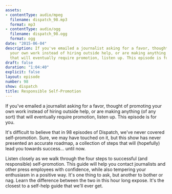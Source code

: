 ```yaml
---
assets:
- contentType: audio/mpeg
  filename: dispatch_98.mp3
  format: mp3
- contentType: audio/ogg
  filename: dispatch_98.ogg
  format: ogg
date: "2015-06-04"
description: If you've emailed a journalist asking for a favor, thought of promoting
  your own work instead of hiring outside help, or are making anything (of any sort)
  that will eventually require promotion, listen up. This episode is for you.
draft: false
duration: "1:04:40"
explicit: false
layout: episode
number: 98
show: dispatch
title: Responsible Self-Promotion
---
```

If you've emailed a journalist asking for a favor, thought of promoting your own work instead of hiring outside help, or are making anything (of any sort) that will eventually require promotion, listen up. This episode is for you.

It's difficult to believe that in 98 episodes of Dispatch, we've never covered self-promotion. Sure, we may have touched on it, but this show has never presented an accurate roadmap, a collection of steps that will (hopefully) lead you towards success... until now.

Listen closely as we walk through the four steps to successful (and responsible) self-promotion. This guide will help you contact journalists and other press employees with confidence, while also tempering your enthusiasm in a positive way. It's one thing to ask, but another to bother or nag. Learn the difference between the two in this hour long expose. It's the closest to a self-help guide that we'll ever get.